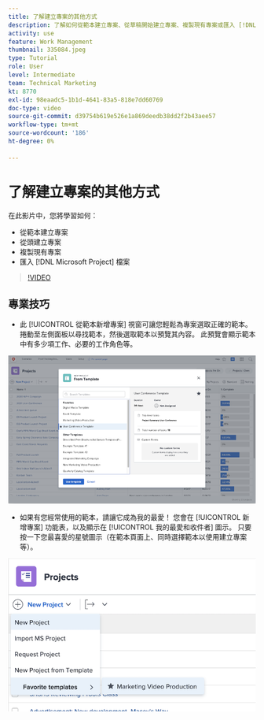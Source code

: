```yaml
---
title: 了解建立專案的其他方式
description: 了解如何從範本建立專案、從草稿開始建立專案、複製現有專案或匯入 [!DNL Microsoft Project] 檔案。
activity: use
feature: Work Management
thumbnail: 335084.jpeg
type: Tutorial
role: User
level: Intermediate
team: Technical Marketing
kt: 8770
exl-id: 98eaadc5-1b1d-4641-83a5-818e7dd60769
doc-type: video
source-git-commit: d39754b619e526e1a869deedb38dd2f2b43aee57
workflow-type: tm+mt
source-wordcount: '186'
ht-degree: 0%

---
```


# 了解建立專案的其他方式

在此影片中，您將學習如何：

* 從範本建立專案
* 從頭建立專案
* 複製現有專案
* 匯入 [!DNL Microsoft Project] 檔案

>[!VIDEO](https://video.tv.adobe.com/v/335084/?quality=12)

## 專業技巧

* 此 [!UICONTROL 從範本新增專案] 視窗可讓您輕鬆為專案選取正確的範本。 捲動至左側面板以尋找範本，然後選取範本以預覽其內容。 此預覽會顯示範本中有多少項工作、必要的工作角色等。

![[!UICONTROL 從範本新增專案] 視窗](assets/planner-fund-new-project-from-template-window.png)

* 如果有您經常使用的範本，請讓它成為我的最愛！ 您會在 [!UICONTROL 新增專案] 功能表，以及顯示在 [!UICONTROL 我的最愛和收件者] 圖示。 只要按一下您最喜愛的星號圖示（在範本頁面上、同時選擇範本以使用建立專案等）。

![[!UICONTROL 最喜愛的範本] 清單 [!UICONTROL 新增專案] 按鈕](assets/planner-fund-template-favorites.png)

<!---
learn more:
create a project using a template
create a project
copy a project
import a project from Microsoft Project
--->
